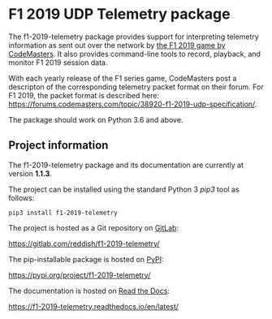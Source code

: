 
F1 2019 UDP Telemetry package
=============================

The f1-2019-telemetry package provides support for interpreting telemetry information as sent out over the network by [the F1 2019 game by CodeMasters](http://www.codemasters.com/game/f1-2019/).
It also provides command-line tools to record, playback, and monitor F1 2019 session data.

With each yearly release of the F1 series game, CodeMasters post a descripton of the corresponding telemetry packet format on their forum.
For F1 2019, the packet format is described here: https://forums.codemasters.com/topic/38920-f1-2019-udp-specification/.

The package should work on Python 3.6 and above.


Project information
-------------------

The f1-2019-telemetry package and its documentation are currently at version **1.1.3**.

The project can be installed using the standard Python 3 _pip3_ tool as follows:

    pip3 install f1-2019-telemetry

The project is hosted as a Git repository on [GitLab](https://gitlab.com):

  https://gitlab.com/reddish/f1-2019-telemetry/

The pip-installable package is hosted on [PyPI](https://pypi.org):

  https://pypi.org/project/f1-2019-telemetry/

The documentation is hosted on [Read the Docs](https://readthedocs.org):

  https://f1-2019-telemetry.readthedocs.io/en/latest/
